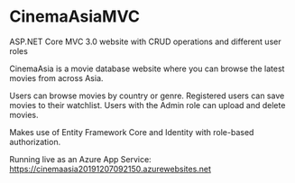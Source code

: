 # CinemaAsiaMVC
ASP.NET Core MVC 3.0 website with CRUD operations and different user roles

CinemaAsia is a movie database website where you can browse the latest movies from across Asia.

Users can browse movies by country or genre. Registered users can save movies to their watchlist. Users with the Admin role can upload and delete movies.

Makes use of Entity Framework Core and Identity with role-based authorization.


Running live as an Azure App Service:
https://cinemaasia20191207092150.azurewebsites.net
